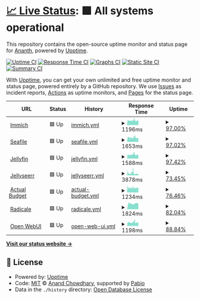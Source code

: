 # [📈 Live Status](https://apps.kedi.dev): <!--live status--> **🟩 All systems operational**

This repository contains the open-source uptime monitor and status page for [Ananth](https://coredump.blog), powered by [Upptime](https://github.com/upptime/upptime).

[![Uptime CI](https://github.com/ananthb/apps.kedi.dev/workflows/Uptime%20CI/badge.svg)](https://github.com/ananthb/apps.kedi.dev/actions?query=workflow%3A%22Uptime+CI%22)
[![Response Time CI](https://github.com/ananthb/apps.kedi.dev/workflows/Response%20Time%20CI/badge.svg)](https://github.com/ananthb/apps.kedi.dev/actions?query=workflow%3A%22Response+Time+CI%22)
[![Graphs CI](https://github.com/ananthb/apps.kedi.dev/workflows/Graphs%20CI/badge.svg)](https://github.com/ananthb/apps.kedi.dev/actions?query=workflow%3A%22Graphs+CI%22)
[![Static Site CI](https://github.com/ananthb/apps.kedi.dev/workflows/Static%20Site%20CI/badge.svg)](https://github.com/ananthb/apps.kedi.dev/actions?query=workflow%3A%22Static+Site+CI%22)
[![Summary CI](https://github.com/ananthb/apps.kedi.dev/workflows/Summary%20CI/badge.svg)](https://github.com/ananthb/apps.kedi.dev/actions?query=workflow%3A%22Summary+CI%22)

With [Upptime](https://upptime.js.org), you can get your own unlimited and free uptime monitor and status page, powered entirely by a GitHub repository. We use [Issues](https://github.com/ananthb/apps.kedi.dev/issues) as incident reports, [Actions](https://github.com/ananthb/apps.kedi.dev/actions) as uptime monitors, and [Pages](https://apps.kedi.dev) for the status page.

<!--start: status pages-->
<!-- This summary is generated by Upptime (https://github.com/upptime/upptime) -->
<!-- Do not edit this manually, your changes will be overwritten -->
<!-- prettier-ignore -->
| URL | Status | History | Response Time | Uptime |
| --- | ------ | ------- | ------------- | ------ |
| <img alt="" src="https://icons.duckduckgo.com/ip3/imm.tail42937.ts.net.ico" height="13"> [Immich](https://imm.tail42937.ts.net) | 🟩 Up | [immich.yml](https://github.com/ananthb/apps.kedi.dev/commits/HEAD/history/immich.yml) | <details><summary><img alt="Response time graph" src="./graphs/immich/response-time-week.png" height="20"> 1196ms</summary><br><a href="https://apps.kedi.dev/history/immich"><img alt="Response time 1202" src="https://img.shields.io/endpoint?url=https%3A%2F%2Fraw.githubusercontent.com%2Fananthb%2Fapps.kedi.dev%2FHEAD%2Fapi%2Fimmich%2Fresponse-time.json"></a><br><a href="https://apps.kedi.dev/history/immich"><img alt="24-hour response time 1237" src="https://img.shields.io/endpoint?url=https%3A%2F%2Fraw.githubusercontent.com%2Fananthb%2Fapps.kedi.dev%2FHEAD%2Fapi%2Fimmich%2Fresponse-time-day.json"></a><br><a href="https://apps.kedi.dev/history/immich"><img alt="7-day response time 1196" src="https://img.shields.io/endpoint?url=https%3A%2F%2Fraw.githubusercontent.com%2Fananthb%2Fapps.kedi.dev%2FHEAD%2Fapi%2Fimmich%2Fresponse-time-week.json"></a><br><a href="https://apps.kedi.dev/history/immich"><img alt="30-day response time 1202" src="https://img.shields.io/endpoint?url=https%3A%2F%2Fraw.githubusercontent.com%2Fananthb%2Fapps.kedi.dev%2FHEAD%2Fapi%2Fimmich%2Fresponse-time-month.json"></a><br><a href="https://apps.kedi.dev/history/immich"><img alt="1-year response time 1202" src="https://img.shields.io/endpoint?url=https%3A%2F%2Fraw.githubusercontent.com%2Fananthb%2Fapps.kedi.dev%2FHEAD%2Fapi%2Fimmich%2Fresponse-time-year.json"></a></details> | <details><summary><a href="https://apps.kedi.dev/history/immich">97.00%</a></summary><a href="https://apps.kedi.dev/history/immich"><img alt="All-time uptime 93.06%" src="https://img.shields.io/endpoint?url=https%3A%2F%2Fraw.githubusercontent.com%2Fananthb%2Fapps.kedi.dev%2FHEAD%2Fapi%2Fimmich%2Fuptime.json"></a><br><a href="https://apps.kedi.dev/history/immich"><img alt="24-hour uptime 90.86%" src="https://img.shields.io/endpoint?url=https%3A%2F%2Fraw.githubusercontent.com%2Fananthb%2Fapps.kedi.dev%2FHEAD%2Fapi%2Fimmich%2Fuptime-day.json"></a><br><a href="https://apps.kedi.dev/history/immich"><img alt="7-day uptime 97.00%" src="https://img.shields.io/endpoint?url=https%3A%2F%2Fraw.githubusercontent.com%2Fananthb%2Fapps.kedi.dev%2FHEAD%2Fapi%2Fimmich%2Fuptime-week.json"></a><br><a href="https://apps.kedi.dev/history/immich"><img alt="30-day uptime 93.06%" src="https://img.shields.io/endpoint?url=https%3A%2F%2Fraw.githubusercontent.com%2Fananthb%2Fapps.kedi.dev%2FHEAD%2Fapi%2Fimmich%2Fuptime-month.json"></a><br><a href="https://apps.kedi.dev/history/immich"><img alt="1-year uptime 93.06%" src="https://img.shields.io/endpoint?url=https%3A%2F%2Fraw.githubusercontent.com%2Fananthb%2Fapps.kedi.dev%2FHEAD%2Fapi%2Fimmich%2Fuptime-year.json"></a></details>
| <img alt="" src="https://icons.duckduckgo.com/ip3/sf.tail42937.ts.net.ico" height="13"> [Seafile](https://sf.tail42937.ts.net) | 🟩 Up | [seafile.yml](https://github.com/ananthb/apps.kedi.dev/commits/HEAD/history/seafile.yml) | <details><summary><img alt="Response time graph" src="./graphs/seafile/response-time-week.png" height="20"> 1653ms</summary><br><a href="https://apps.kedi.dev/history/seafile"><img alt="Response time 1706" src="https://img.shields.io/endpoint?url=https%3A%2F%2Fraw.githubusercontent.com%2Fananthb%2Fapps.kedi.dev%2FHEAD%2Fapi%2Fseafile%2Fresponse-time.json"></a><br><a href="https://apps.kedi.dev/history/seafile"><img alt="24-hour response time 1503" src="https://img.shields.io/endpoint?url=https%3A%2F%2Fraw.githubusercontent.com%2Fananthb%2Fapps.kedi.dev%2FHEAD%2Fapi%2Fseafile%2Fresponse-time-day.json"></a><br><a href="https://apps.kedi.dev/history/seafile"><img alt="7-day response time 1653" src="https://img.shields.io/endpoint?url=https%3A%2F%2Fraw.githubusercontent.com%2Fananthb%2Fapps.kedi.dev%2FHEAD%2Fapi%2Fseafile%2Fresponse-time-week.json"></a><br><a href="https://apps.kedi.dev/history/seafile"><img alt="30-day response time 1706" src="https://img.shields.io/endpoint?url=https%3A%2F%2Fraw.githubusercontent.com%2Fananthb%2Fapps.kedi.dev%2FHEAD%2Fapi%2Fseafile%2Fresponse-time-month.json"></a><br><a href="https://apps.kedi.dev/history/seafile"><img alt="1-year response time 1706" src="https://img.shields.io/endpoint?url=https%3A%2F%2Fraw.githubusercontent.com%2Fananthb%2Fapps.kedi.dev%2FHEAD%2Fapi%2Fseafile%2Fresponse-time-year.json"></a></details> | <details><summary><a href="https://apps.kedi.dev/history/seafile">97.02%</a></summary><a href="https://apps.kedi.dev/history/seafile"><img alt="All-time uptime 92.85%" src="https://img.shields.io/endpoint?url=https%3A%2F%2Fraw.githubusercontent.com%2Fananthb%2Fapps.kedi.dev%2FHEAD%2Fapi%2Fseafile%2Fuptime.json"></a><br><a href="https://apps.kedi.dev/history/seafile"><img alt="24-hour uptime 90.85%" src="https://img.shields.io/endpoint?url=https%3A%2F%2Fraw.githubusercontent.com%2Fananthb%2Fapps.kedi.dev%2FHEAD%2Fapi%2Fseafile%2Fuptime-day.json"></a><br><a href="https://apps.kedi.dev/history/seafile"><img alt="7-day uptime 97.02%" src="https://img.shields.io/endpoint?url=https%3A%2F%2Fraw.githubusercontent.com%2Fananthb%2Fapps.kedi.dev%2FHEAD%2Fapi%2Fseafile%2Fuptime-week.json"></a><br><a href="https://apps.kedi.dev/history/seafile"><img alt="30-day uptime 92.85%" src="https://img.shields.io/endpoint?url=https%3A%2F%2Fraw.githubusercontent.com%2Fananthb%2Fapps.kedi.dev%2FHEAD%2Fapi%2Fseafile%2Fuptime-month.json"></a><br><a href="https://apps.kedi.dev/history/seafile"><img alt="1-year uptime 92.85%" src="https://img.shields.io/endpoint?url=https%3A%2F%2Fraw.githubusercontent.com%2Fananthb%2Fapps.kedi.dev%2FHEAD%2Fapi%2Fseafile%2Fuptime-year.json"></a></details>
| <img alt="" src="https://icons.duckduckgo.com/ip3/tv.tail42937.ts.net.ico" height="13"> [Jellyfin](https://tv.tail42937.ts.net) | 🟩 Up | [jellyfin.yml](https://github.com/ananthb/apps.kedi.dev/commits/HEAD/history/jellyfin.yml) | <details><summary><img alt="Response time graph" src="./graphs/jellyfin/response-time-week.png" height="20"> 1588ms</summary><br><a href="https://apps.kedi.dev/history/jellyfin"><img alt="Response time 1807" src="https://img.shields.io/endpoint?url=https%3A%2F%2Fraw.githubusercontent.com%2Fananthb%2Fapps.kedi.dev%2FHEAD%2Fapi%2Fjellyfin%2Fresponse-time.json"></a><br><a href="https://apps.kedi.dev/history/jellyfin"><img alt="24-hour response time 1593" src="https://img.shields.io/endpoint?url=https%3A%2F%2Fraw.githubusercontent.com%2Fananthb%2Fapps.kedi.dev%2FHEAD%2Fapi%2Fjellyfin%2Fresponse-time-day.json"></a><br><a href="https://apps.kedi.dev/history/jellyfin"><img alt="7-day response time 1588" src="https://img.shields.io/endpoint?url=https%3A%2F%2Fraw.githubusercontent.com%2Fananthb%2Fapps.kedi.dev%2FHEAD%2Fapi%2Fjellyfin%2Fresponse-time-week.json"></a><br><a href="https://apps.kedi.dev/history/jellyfin"><img alt="30-day response time 1807" src="https://img.shields.io/endpoint?url=https%3A%2F%2Fraw.githubusercontent.com%2Fananthb%2Fapps.kedi.dev%2FHEAD%2Fapi%2Fjellyfin%2Fresponse-time-month.json"></a><br><a href="https://apps.kedi.dev/history/jellyfin"><img alt="1-year response time 1807" src="https://img.shields.io/endpoint?url=https%3A%2F%2Fraw.githubusercontent.com%2Fananthb%2Fapps.kedi.dev%2FHEAD%2Fapi%2Fjellyfin%2Fresponse-time-year.json"></a></details> | <details><summary><a href="https://apps.kedi.dev/history/jellyfin">97.42%</a></summary><a href="https://apps.kedi.dev/history/jellyfin"><img alt="All-time uptime 97.47%" src="https://img.shields.io/endpoint?url=https%3A%2F%2Fraw.githubusercontent.com%2Fananthb%2Fapps.kedi.dev%2FHEAD%2Fapi%2Fjellyfin%2Fuptime.json"></a><br><a href="https://apps.kedi.dev/history/jellyfin"><img alt="24-hour uptime 90.85%" src="https://img.shields.io/endpoint?url=https%3A%2F%2Fraw.githubusercontent.com%2Fananthb%2Fapps.kedi.dev%2FHEAD%2Fapi%2Fjellyfin%2Fuptime-day.json"></a><br><a href="https://apps.kedi.dev/history/jellyfin"><img alt="7-day uptime 97.42%" src="https://img.shields.io/endpoint?url=https%3A%2F%2Fraw.githubusercontent.com%2Fananthb%2Fapps.kedi.dev%2FHEAD%2Fapi%2Fjellyfin%2Fuptime-week.json"></a><br><a href="https://apps.kedi.dev/history/jellyfin"><img alt="30-day uptime 97.47%" src="https://img.shields.io/endpoint?url=https%3A%2F%2Fraw.githubusercontent.com%2Fananthb%2Fapps.kedi.dev%2FHEAD%2Fapi%2Fjellyfin%2Fuptime-month.json"></a><br><a href="https://apps.kedi.dev/history/jellyfin"><img alt="1-year uptime 97.47%" src="https://img.shields.io/endpoint?url=https%3A%2F%2Fraw.githubusercontent.com%2Fananthb%2Fapps.kedi.dev%2FHEAD%2Fapi%2Fjellyfin%2Fuptime-year.json"></a></details>
| <img alt="" src="https://icons.duckduckgo.com/ip3/watch.tail42937.ts.net.ico" height="13"> [Jellyseerr](https://watch.tail42937.ts.net) | 🟩 Up | [jellyseerr.yml](https://github.com/ananthb/apps.kedi.dev/commits/HEAD/history/jellyseerr.yml) | <details><summary><img alt="Response time graph" src="./graphs/jellyseerr/response-time-week.png" height="20"> 3878ms</summary><br><a href="https://apps.kedi.dev/history/jellyseerr"><img alt="Response time 3625" src="https://img.shields.io/endpoint?url=https%3A%2F%2Fraw.githubusercontent.com%2Fananthb%2Fapps.kedi.dev%2FHEAD%2Fapi%2Fjellyseerr%2Fresponse-time.json"></a><br><a href="https://apps.kedi.dev/history/jellyseerr"><img alt="24-hour response time 2860" src="https://img.shields.io/endpoint?url=https%3A%2F%2Fraw.githubusercontent.com%2Fananthb%2Fapps.kedi.dev%2FHEAD%2Fapi%2Fjellyseerr%2Fresponse-time-day.json"></a><br><a href="https://apps.kedi.dev/history/jellyseerr"><img alt="7-day response time 3878" src="https://img.shields.io/endpoint?url=https%3A%2F%2Fraw.githubusercontent.com%2Fananthb%2Fapps.kedi.dev%2FHEAD%2Fapi%2Fjellyseerr%2Fresponse-time-week.json"></a><br><a href="https://apps.kedi.dev/history/jellyseerr"><img alt="30-day response time 3625" src="https://img.shields.io/endpoint?url=https%3A%2F%2Fraw.githubusercontent.com%2Fananthb%2Fapps.kedi.dev%2FHEAD%2Fapi%2Fjellyseerr%2Fresponse-time-month.json"></a><br><a href="https://apps.kedi.dev/history/jellyseerr"><img alt="1-year response time 3625" src="https://img.shields.io/endpoint?url=https%3A%2F%2Fraw.githubusercontent.com%2Fananthb%2Fapps.kedi.dev%2FHEAD%2Fapi%2Fjellyseerr%2Fresponse-time-year.json"></a></details> | <details><summary><a href="https://apps.kedi.dev/history/jellyseerr">73.45%</a></summary><a href="https://apps.kedi.dev/history/jellyseerr"><img alt="All-time uptime 77.30%" src="https://img.shields.io/endpoint?url=https%3A%2F%2Fraw.githubusercontent.com%2Fananthb%2Fapps.kedi.dev%2FHEAD%2Fapi%2Fjellyseerr%2Fuptime.json"></a><br><a href="https://apps.kedi.dev/history/jellyseerr"><img alt="24-hour uptime 90.92%" src="https://img.shields.io/endpoint?url=https%3A%2F%2Fraw.githubusercontent.com%2Fananthb%2Fapps.kedi.dev%2FHEAD%2Fapi%2Fjellyseerr%2Fuptime-day.json"></a><br><a href="https://apps.kedi.dev/history/jellyseerr"><img alt="7-day uptime 73.45%" src="https://img.shields.io/endpoint?url=https%3A%2F%2Fraw.githubusercontent.com%2Fananthb%2Fapps.kedi.dev%2FHEAD%2Fapi%2Fjellyseerr%2Fuptime-week.json"></a><br><a href="https://apps.kedi.dev/history/jellyseerr"><img alt="30-day uptime 77.30%" src="https://img.shields.io/endpoint?url=https%3A%2F%2Fraw.githubusercontent.com%2Fananthb%2Fapps.kedi.dev%2FHEAD%2Fapi%2Fjellyseerr%2Fuptime-month.json"></a><br><a href="https://apps.kedi.dev/history/jellyseerr"><img alt="1-year uptime 77.30%" src="https://img.shields.io/endpoint?url=https%3A%2F%2Fraw.githubusercontent.com%2Fananthb%2Fapps.kedi.dev%2FHEAD%2Fapi%2Fjellyseerr%2Fuptime-year.json"></a></details>
| <img alt="" src="https://icons.duckduckgo.com/ip3/ab.tail42937.ts.net.ico" height="13"> [Actual Budget](https://ab.tail42937.ts.net) | 🟩 Up | [actual-budget.yml](https://github.com/ananthb/apps.kedi.dev/commits/HEAD/history/actual-budget.yml) | <details><summary><img alt="Response time graph" src="./graphs/actual-budget/response-time-week.png" height="20"> 1234ms</summary><br><a href="https://apps.kedi.dev/history/actual-budget"><img alt="Response time 1266" src="https://img.shields.io/endpoint?url=https%3A%2F%2Fraw.githubusercontent.com%2Fananthb%2Fapps.kedi.dev%2FHEAD%2Fapi%2Factual-budget%2Fresponse-time.json"></a><br><a href="https://apps.kedi.dev/history/actual-budget"><img alt="24-hour response time 1290" src="https://img.shields.io/endpoint?url=https%3A%2F%2Fraw.githubusercontent.com%2Fananthb%2Fapps.kedi.dev%2FHEAD%2Fapi%2Factual-budget%2Fresponse-time-day.json"></a><br><a href="https://apps.kedi.dev/history/actual-budget"><img alt="7-day response time 1234" src="https://img.shields.io/endpoint?url=https%3A%2F%2Fraw.githubusercontent.com%2Fananthb%2Fapps.kedi.dev%2FHEAD%2Fapi%2Factual-budget%2Fresponse-time-week.json"></a><br><a href="https://apps.kedi.dev/history/actual-budget"><img alt="30-day response time 1266" src="https://img.shields.io/endpoint?url=https%3A%2F%2Fraw.githubusercontent.com%2Fananthb%2Fapps.kedi.dev%2FHEAD%2Fapi%2Factual-budget%2Fresponse-time-month.json"></a><br><a href="https://apps.kedi.dev/history/actual-budget"><img alt="1-year response time 1266" src="https://img.shields.io/endpoint?url=https%3A%2F%2Fraw.githubusercontent.com%2Fananthb%2Fapps.kedi.dev%2FHEAD%2Fapi%2Factual-budget%2Fresponse-time-year.json"></a></details> | <details><summary><a href="https://apps.kedi.dev/history/actual-budget">76.46%</a></summary><a href="https://apps.kedi.dev/history/actual-budget"><img alt="All-time uptime 79.35%" src="https://img.shields.io/endpoint?url=https%3A%2F%2Fraw.githubusercontent.com%2Fananthb%2Fapps.kedi.dev%2FHEAD%2Fapi%2Factual-budget%2Fuptime.json"></a><br><a href="https://apps.kedi.dev/history/actual-budget"><img alt="24-hour uptime 90.92%" src="https://img.shields.io/endpoint?url=https%3A%2F%2Fraw.githubusercontent.com%2Fananthb%2Fapps.kedi.dev%2FHEAD%2Fapi%2Factual-budget%2Fuptime-day.json"></a><br><a href="https://apps.kedi.dev/history/actual-budget"><img alt="7-day uptime 76.46%" src="https://img.shields.io/endpoint?url=https%3A%2F%2Fraw.githubusercontent.com%2Fananthb%2Fapps.kedi.dev%2FHEAD%2Fapi%2Factual-budget%2Fuptime-week.json"></a><br><a href="https://apps.kedi.dev/history/actual-budget"><img alt="30-day uptime 79.35%" src="https://img.shields.io/endpoint?url=https%3A%2F%2Fraw.githubusercontent.com%2Fananthb%2Fapps.kedi.dev%2FHEAD%2Fapi%2Factual-budget%2Fuptime-month.json"></a><br><a href="https://apps.kedi.dev/history/actual-budget"><img alt="1-year uptime 79.35%" src="https://img.shields.io/endpoint?url=https%3A%2F%2Fraw.githubusercontent.com%2Fananthb%2Fapps.kedi.dev%2FHEAD%2Fapi%2Factual-budget%2Fuptime-year.json"></a></details>
| <img alt="" src="https://icons.duckduckgo.com/ip3/cal.tail42937.ts.net.ico" height="13"> [Radicale](https://cal.tail42937.ts.net) | 🟩 Up | [radicale.yml](https://github.com/ananthb/apps.kedi.dev/commits/HEAD/history/radicale.yml) | <details><summary><img alt="Response time graph" src="./graphs/radicale/response-time-week.png" height="20"> 1824ms</summary><br><a href="https://apps.kedi.dev/history/radicale"><img alt="Response time 1824" src="https://img.shields.io/endpoint?url=https%3A%2F%2Fraw.githubusercontent.com%2Fananthb%2Fapps.kedi.dev%2FHEAD%2Fapi%2Fradicale%2Fresponse-time.json"></a><br><a href="https://apps.kedi.dev/history/radicale"><img alt="24-hour response time 1884" src="https://img.shields.io/endpoint?url=https%3A%2F%2Fraw.githubusercontent.com%2Fananthb%2Fapps.kedi.dev%2FHEAD%2Fapi%2Fradicale%2Fresponse-time-day.json"></a><br><a href="https://apps.kedi.dev/history/radicale"><img alt="7-day response time 1824" src="https://img.shields.io/endpoint?url=https%3A%2F%2Fraw.githubusercontent.com%2Fananthb%2Fapps.kedi.dev%2FHEAD%2Fapi%2Fradicale%2Fresponse-time-week.json"></a><br><a href="https://apps.kedi.dev/history/radicale"><img alt="30-day response time 1824" src="https://img.shields.io/endpoint?url=https%3A%2F%2Fraw.githubusercontent.com%2Fananthb%2Fapps.kedi.dev%2FHEAD%2Fapi%2Fradicale%2Fresponse-time-month.json"></a><br><a href="https://apps.kedi.dev/history/radicale"><img alt="1-year response time 1824" src="https://img.shields.io/endpoint?url=https%3A%2F%2Fraw.githubusercontent.com%2Fananthb%2Fapps.kedi.dev%2FHEAD%2Fapi%2Fradicale%2Fresponse-time-year.json"></a></details> | <details><summary><a href="https://apps.kedi.dev/history/radicale">82.04%</a></summary><a href="https://apps.kedi.dev/history/radicale"><img alt="All-time uptime 82.04%" src="https://img.shields.io/endpoint?url=https%3A%2F%2Fraw.githubusercontent.com%2Fananthb%2Fapps.kedi.dev%2FHEAD%2Fapi%2Fradicale%2Fuptime.json"></a><br><a href="https://apps.kedi.dev/history/radicale"><img alt="24-hour uptime 90.91%" src="https://img.shields.io/endpoint?url=https%3A%2F%2Fraw.githubusercontent.com%2Fananthb%2Fapps.kedi.dev%2FHEAD%2Fapi%2Fradicale%2Fuptime-day.json"></a><br><a href="https://apps.kedi.dev/history/radicale"><img alt="7-day uptime 82.04%" src="https://img.shields.io/endpoint?url=https%3A%2F%2Fraw.githubusercontent.com%2Fananthb%2Fapps.kedi.dev%2FHEAD%2Fapi%2Fradicale%2Fuptime-week.json"></a><br><a href="https://apps.kedi.dev/history/radicale"><img alt="30-day uptime 82.04%" src="https://img.shields.io/endpoint?url=https%3A%2F%2Fraw.githubusercontent.com%2Fananthb%2Fapps.kedi.dev%2FHEAD%2Fapi%2Fradicale%2Fuptime-month.json"></a><br><a href="https://apps.kedi.dev/history/radicale"><img alt="1-year uptime 82.04%" src="https://img.shields.io/endpoint?url=https%3A%2F%2Fraw.githubusercontent.com%2Fananthb%2Fapps.kedi.dev%2FHEAD%2Fapi%2Fradicale%2Fuptime-year.json"></a></details>
| <img alt="" src="https://icons.duckduckgo.com/ip3/ai.tail42937.ts.net.ico" height="13"> [Open WebUI](https://ai.tail42937.ts.net) | 🟩 Up | [open-web-ui.yml](https://github.com/ananthb/apps.kedi.dev/commits/HEAD/history/open-web-ui.yml) | <details><summary><img alt="Response time graph" src="./graphs/open-web-ui/response-time-week.png" height="20"> 1198ms</summary><br><a href="https://apps.kedi.dev/history/open-web-ui"><img alt="Response time 1215" src="https://img.shields.io/endpoint?url=https%3A%2F%2Fraw.githubusercontent.com%2Fananthb%2Fapps.kedi.dev%2FHEAD%2Fapi%2Fopen-web-ui%2Fresponse-time.json"></a><br><a href="https://apps.kedi.dev/history/open-web-ui"><img alt="24-hour response time 1166" src="https://img.shields.io/endpoint?url=https%3A%2F%2Fraw.githubusercontent.com%2Fananthb%2Fapps.kedi.dev%2FHEAD%2Fapi%2Fopen-web-ui%2Fresponse-time-day.json"></a><br><a href="https://apps.kedi.dev/history/open-web-ui"><img alt="7-day response time 1198" src="https://img.shields.io/endpoint?url=https%3A%2F%2Fraw.githubusercontent.com%2Fananthb%2Fapps.kedi.dev%2FHEAD%2Fapi%2Fopen-web-ui%2Fresponse-time-week.json"></a><br><a href="https://apps.kedi.dev/history/open-web-ui"><img alt="30-day response time 1215" src="https://img.shields.io/endpoint?url=https%3A%2F%2Fraw.githubusercontent.com%2Fananthb%2Fapps.kedi.dev%2FHEAD%2Fapi%2Fopen-web-ui%2Fresponse-time-month.json"></a><br><a href="https://apps.kedi.dev/history/open-web-ui"><img alt="1-year response time 1215" src="https://img.shields.io/endpoint?url=https%3A%2F%2Fraw.githubusercontent.com%2Fananthb%2Fapps.kedi.dev%2FHEAD%2Fapi%2Fopen-web-ui%2Fresponse-time-year.json"></a></details> | <details><summary><a href="https://apps.kedi.dev/history/open-web-ui">88.84%</a></summary><a href="https://apps.kedi.dev/history/open-web-ui"><img alt="All-time uptime 91.84%" src="https://img.shields.io/endpoint?url=https%3A%2F%2Fraw.githubusercontent.com%2Fananthb%2Fapps.kedi.dev%2FHEAD%2Fapi%2Fopen-web-ui%2Fuptime.json"></a><br><a href="https://apps.kedi.dev/history/open-web-ui"><img alt="24-hour uptime 90.03%" src="https://img.shields.io/endpoint?url=https%3A%2F%2Fraw.githubusercontent.com%2Fananthb%2Fapps.kedi.dev%2FHEAD%2Fapi%2Fopen-web-ui%2Fuptime-day.json"></a><br><a href="https://apps.kedi.dev/history/open-web-ui"><img alt="7-day uptime 88.84%" src="https://img.shields.io/endpoint?url=https%3A%2F%2Fraw.githubusercontent.com%2Fananthb%2Fapps.kedi.dev%2FHEAD%2Fapi%2Fopen-web-ui%2Fuptime-week.json"></a><br><a href="https://apps.kedi.dev/history/open-web-ui"><img alt="30-day uptime 91.84%" src="https://img.shields.io/endpoint?url=https%3A%2F%2Fraw.githubusercontent.com%2Fananthb%2Fapps.kedi.dev%2FHEAD%2Fapi%2Fopen-web-ui%2Fuptime-month.json"></a><br><a href="https://apps.kedi.dev/history/open-web-ui"><img alt="1-year uptime 91.84%" src="https://img.shields.io/endpoint?url=https%3A%2F%2Fraw.githubusercontent.com%2Fananthb%2Fapps.kedi.dev%2FHEAD%2Fapi%2Fopen-web-ui%2Fuptime-year.json"></a></details>

<!--end: status pages-->

[**Visit our status website →**](https://apps.kedi.dev)

## 📄 License

- Powered by: [Upptime](https://github.com/upptime/upptime)
- Code: [MIT](./LICENSE) © [Anand Chowdhary](https://anandchowdhary.com), supported by [Pabio](https://pabio.com)
- Data in the `./history` directory: [Open Database License](https://opendatacommons.org/licenses/odbl/1-0/)
